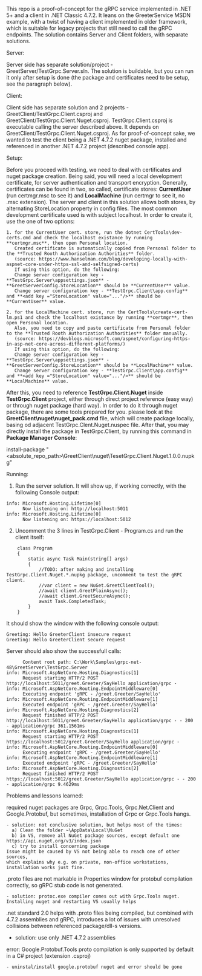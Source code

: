 This repo is a proof-of-concept for the  gRPC service implemented in .NET 5+ and a client in .NET Classic 4.7.2.
It leans on the GreeterService MSDN example, with a twist of having a client implemented in older framework,
which is suitable for legacy projects that still need to call the gRPC endpoints.
The solution contains Server and Client folders, with separate solutions.

Server:

Server side has separate solution/project - GreetServer/TestGrpc.Server.sln.
The solution is buildable, but you can run it only after setup is done 
(the package and certificates need to be setup, see the paragraph below).

Client:

Client side has separate solution and 2 projects - GreetClient/TestGrpc.Client.csproj and GreetClient/TestGrpc.Client.Nuget.csproj.
TestGrpc.Client.csproj is executable calling the server described above. It depends on GreetClient/TestGrpc.Client.Nuget.csproj.
As for proof-of-concept sake, we wanted to test the client being a .NET 4.7.2 nuget package, installed and referenced in another .NET 4.7.2 project (described console app).

Setup: 

Before you proceed with testing, we need to deal with certificates and nuget package creation.
Being said, you will need a local development certificate, for server authentication and transport encryption.
Generally, certificates can be found in two, so called, certificate stores: 
**CurrentUser** (run certmgr.msc to see it) and **LocalMachine** (run certmgr to see it, no .msc extension).
The server and client in this solution allows both stores, by alternating StoreLocation property in config files.
The most common development certificate used is with subject localhost. In order to create it, use the one of two options:


	1. for the CurrentUser cert. store, run the dotnet CertTools\dev-certs.cmd and check the localhost existance by running **certmgr.msc**, then open Personal location.
	   Created certificate is automatically copied from Personal folder to the **Trusted Rooth Authorization Authorities** folder.
	   (source: https://www.hanselman.com/blog/developing-locally-with-aspnet-core-under-https-ssl-and-selfsigned-certs)
	   If using this option, do the following:
	   Change server configuration key - **TestGrpc.Server\appsettings.json** - **GreetServerConfig.StoreLocation** should be **CurrentUser** value. 
	   Change server configuration key - **TestGrpc.Client\app.config** and **<add key ="StoreLocation" value="..."/>** should be **CurrentUser** value.

	2. for the LocalMachine cert. store, run the CertTools\create-cert-lm.ps1 and check the localhost existance by running **certmgr**, then open Personal location.
	   Also, you need to copy and paste certificate from Personal folder to the **Trusted Rooth Authorization Authorities** folder manually.
	   (source: https://devblogs.microsoft.com/aspnet/configuring-https-in-asp-net-core-across-different-platforms/)
	   If using this option, do the following:
	   Change server configuration key - **TestGrpc.Server\appsettings.json** - **GreetServerConfig.StoreLocation** should be **LocalMachine** value. 
	   Change server configuration key - **TestGrpc.Client\app.config** and **<add key ="StoreLocation" value="..."/>** should be **LocalMachine** value.

After this, you need to reference **TestGrpc.Client.Nuget** inside **TestGrpc.Client** project,
either through direct project reference (easy way) or through nuget package (hard way).
In order to do it through nuget package, there are some tools prepared for you.
please look at the **GreetClient\nuget\nuget_pack.cmd** file, which will create package locally,
basing od adjacent TestGrpc.Clent.Nuget.nuspec file. After that, you may directly install the package
in TestGrpc.Client, by running this command in **Package Manager Console**:

install-package "<absolute_repo_path>\GreetClient\nuget\TesetGrpc.Client.Nuget.1.0.0.nupkg"

Running:

1. Run the server solution. It will show up, if working correctly, with the following Console output:

```
info: Microsoft.Hosting.Lifetime[0]
      Now listening on: http://localhost:5011
info: Microsoft.Hosting.Lifetime[0]
      Now listening on: https://localhost:5012
```


2. Uncomment the 3 lines in TestGrpc.Client - Program.cs and run the client itself:

```
    class Program
    {
        static async Task Main(string[] args)
        {
            //TODO: after making and installing TestGrpc.Client.Nuget.*.nupkg package, uncomment to test the gRPC client.
            //var client = new NuGet.GreetClientTool();
            //await client.GreetPlainAsync();
            //await client.GreetSecureAsync();
            await Task.CompletedTask;
        }   
    }
```

It should show the window with the following console output:

```
Greeting: Hello GreeterClient insecure request
Greeting: Hello GreeterClient secure request

```

Server should also show the successfull calls:

```
      Content root path: C:\Work\Samples\grpc-net-48\GreetServer\TestGrpc.Server
info: Microsoft.AspNetCore.Hosting.Diagnostics[1]
      Request starting HTTP/2 POST http://localhost:5011/greet.Greeter/SayHello application/grpc -
info: Microsoft.AspNetCore.Routing.EndpointMiddleware[0]
      Executing endpoint 'gRPC - /greet.Greeter/SayHello'
info: Microsoft.AspNetCore.Routing.EndpointMiddleware[1]
      Executed endpoint 'gRPC - /greet.Greeter/SayHello'
info: Microsoft.AspNetCore.Hosting.Diagnostics[2]
      Request finished HTTP/2 POST http://localhost:5011/greet.Greeter/SayHello application/grpc - - 200 - application/grpc 361.1561ms
info: Microsoft.AspNetCore.Hosting.Diagnostics[1]
      Request starting HTTP/2 POST https://localhost:5012/greet.Greeter/SayHello application/grpc -
info: Microsoft.AspNetCore.Routing.EndpointMiddleware[0]
      Executing endpoint 'gRPC - /greet.Greeter/SayHello'
info: Microsoft.AspNetCore.Routing.EndpointMiddleware[1]
      Executed endpoint 'gRPC - /greet.Greeter/SayHello'
info: Microsoft.AspNetCore.Hosting.Diagnostics[2]
      Request finished HTTP/2 POST https://localhost:5012/greet.Greeter/SayHello application/grpc - - 200 - application/grpc 9.4629ms
```

Problems and lessons learned:

required nuget packages are Grpc, Grpc.Tools, Grpc.Net.Client and Google.Protobuf,
but sometimes, installation of Grpc or Grpc.Tools hangs.

	- solution: not conclusive solution, but helps most of the times:
	  a) Clean the folder ~\AppData\Local\NuGet
	  b) in VS, remove all NuGet package sources, except default one https://api.nuget.org/v3/index.json
	  c) try to install concerning package
	Issue might be caused by VS not being able to reach one of other sources,
	which explains why e.g. on private, non-office workstations, installation works just fine.

.proto files are not markable in Properties window for protobuf compilation correctly, 
so gRPC stub code is not generated. 

	- solution: protoc.exe compiler comes out with Grpc.Tools nuget. Installing nuget and restarting VS usually helps

.net standard 2.0 helps with .proto files being compiled, but combined with 4.7.2 assemblies and gRPC,
 introduces a lot of issues with unresolved collisions between referenced package/dll-s versions.
 
   - solution: use only .NET 4.7.2 assemblies
   
error: Google.Protobuf.Tools proto compilation is only supported by default in a C# project (extension .csproj) 

	- uninstal/install google.protobuf nuget and error should be gone